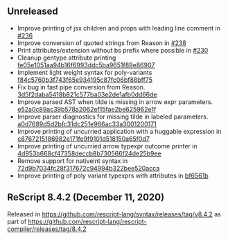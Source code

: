 ## Unreleased

* Improve printing of jsx children and props with leading line comment in [#236](https://github.com/rescript-lang/syntax/pull/236)
* Improve conversion of quoted strings from Reason in [#238](https://github.com/rescript-lang/syntax/pull/238)
* Print attributes/extension without bs prefix where possible in [#230](https://github.com/rescript-lang/syntax/pull/230)
* Cleanup gentype attribute printing [fe05e1051aa94b16f6993ddc5ba9651f89e86907](https://github.com/rescript-lang/syntax/commit/fe05e1051aa94b16f6993ddc5ba9651f89e86907)
* Implement light weight syntax for poly-variants [f84c5760b3f743f65e934195c87fc06bf88bff75](https://github.com/rescript-lang/syntax/commit/f84c5760b3f743f65e934195c87fc06bf88bff75)
* Fix bug in fast pipe conversion from Reason. [3d5f2daba5418b821c577ba03e2de1afb0dd66de](https://github.com/rescript-lang/syntax/commit/3d5f2daba5418b821c577ba03e2de1afb0dd66de)
* Improve parsed AST when tilde is missing in arrow expr parameters. [e52a0c89ac39b578a2062ef15fae2be625962e1f](https://github.com/rescript-lang/syntax/commit/e52a0c89ac39b578a2062ef15fae2be625962e1f)
* Improve parser diagnostics for missing tilde in labeled parameters. [a0d7689d5d2bfc31dc251e966ac33a3001200171](https://github.com/rescript-lang/syntax/commit/a0d7689d5d2bfc31dc251e966ac33a3001200171)
* Improve printing of uncurried application with a huggable expression in [c8767215186982e171fe9f9101d518150a65f0d7](https://github.com/rescript-lang/syntax/commit/c8767215186982e171fe9f9101d518150a65f0d7)
* Improve printing of uncurried arrow typexpr outcome printer in [4d953b668cf47358deccb8b730566f24de25b9ee](https://github.com/rescript-lang/syntax/commit/4d953b668cf47358deccb8b730566f24de25b9ee)
* Remove support for nativeint syntax in [72d9b7034fc28f317672c94994b322bee520acca](https://github.com/rescript-lang/syntax/commit/72d9b7034fc28f317672c94994b322bee520acca)
* Improve printing of poly variant typexprs with attributes in [bf6561b](https://github.com/rescript-lang/syntax/commit/bf6561bb5d84557b8b6cbbcd40078c39526af4af) 


## ReScript 8.4.2 (December 11, 2020)

Released in https://github.com/rescript-lang/syntax/releases/tag/v8.4.2 as part of https://github.com/rescript-lang/rescript-compiler/releases/tag/8.4.2
